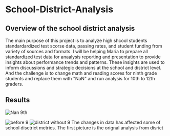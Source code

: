 # School-District-Analysis
## Overview of the school district analysis
  The main purpose of this project is to analyze high shcool students standardardized test scorse data, passing rates, and student funding from variety of sources and formats. I will be helping Maria to prepare all standardized test data for anaalysis reporting and presentation to provide insights about performance trends and patterns. These insights are used to inform discussions and strategic decisions at the school and district level. And the challenge is to change math and reading scores for ninth grade students and replace them with "NaN" and run analysis for 10th to 12th graders.
  
## Results
![Nan 9th](https://user-images.githubusercontent.com/92561493/142800994-64cb2a4e-3db7-4838-b09a-d07e8dfcccc3.PNG)

![before 9](https://user-images.githubusercontent.com/92561493/142800706-caa216de-02e2-49fa-bd44-ea8645cc5d72.PNG)
![district without 9](https://user-images.githubusercontent.com/92561493/142800715-f43aaafc-6b27-4bbb-b840-bf605c66d05c.PNG)
 The changes in data has affected some of school disctrict metrics. The first picture is the orignal analysis from disrict 
